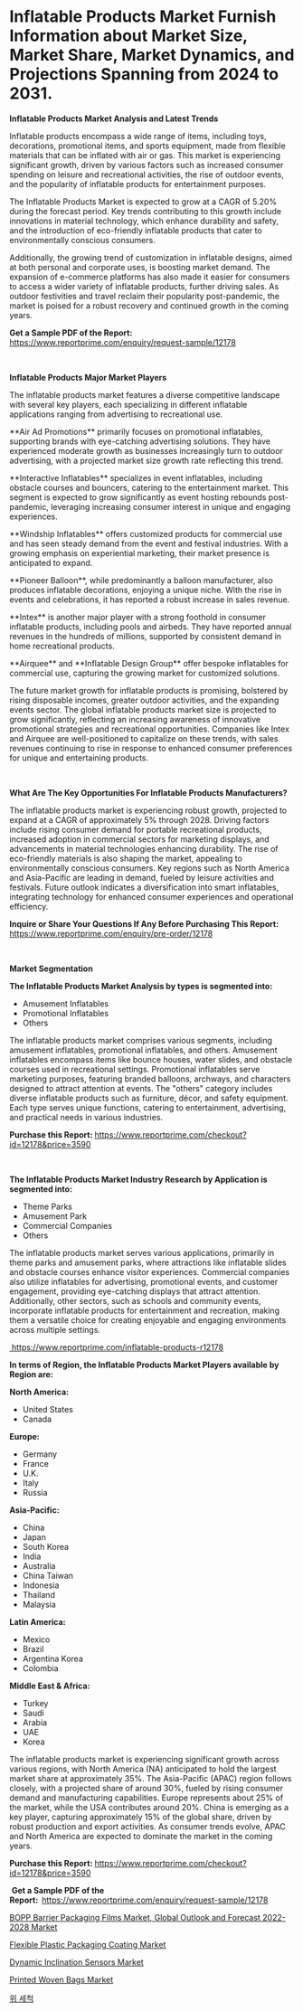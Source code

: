<p><h1>Inflatable Products Market Furnish Information about Market Size, Market Share, Market Dynamics, and Projections Spanning from 2024 to 2031.</h1></p><p><strong>Inflatable Products Market Analysis and Latest Trends</strong></p>
<p><p>Inflatable products encompass a wide range of items, including toys, decorations, promotional items, and sports equipment, made from flexible materials that can be inflated with air or gas. This market is experiencing significant growth, driven by various factors such as increased consumer spending on leisure and recreational activities, the rise of outdoor events, and the popularity of inflatable products for entertainment purposes. </p><p>The Inflatable Products Market is expected to grow at a CAGR of 5.20% during the forecast period. Key trends contributing to this growth include innovations in material technology, which enhance durability and safety, and the introduction of eco-friendly inflatable products that cater to environmentally conscious consumers. </p><p>Additionally, the growing trend of customization in inflatable designs, aimed at both personal and corporate uses, is boosting market demand. The expansion of e-commerce platforms has also made it easier for consumers to access a wider variety of inflatable products, further driving sales. As outdoor festivities and travel reclaim their popularity post-pandemic, the market is poised for a robust recovery and continued growth in the coming years.</p></p>
<p><strong>Get a Sample PDF of the Report:&nbsp;</strong> <a href="https://www.reportprime.com/enquiry/request-sample/12178">https://www.reportprime.com/enquiry/request-sample/12178</a></p>
<p>&nbsp;</p>
<p><strong>Inflatable Products Major Market Players</strong></p>
<p><p>The inflatable products market features a diverse competitive landscape with several key players, each specializing in different inflatable applications ranging from advertising to recreational use.</p><p>**Air Ad Promotions** primarily focuses on promotional inflatables, supporting brands with eye-catching advertising solutions. They have experienced moderate growth as businesses increasingly turn to outdoor advertising, with a projected market size growth rate reflecting this trend.</p><p>**Interactive Inflatables** specializes in event inflatables, including obstacle courses and bouncers, catering to the entertainment market. This segment is expected to grow significantly as event hosting rebounds post-pandemic, leveraging increasing consumer interest in unique and engaging experiences.</p><p>**Windship Inflatables** offers customized products for commercial use and has seen steady demand from the event and festival industries. With a growing emphasis on experiential marketing, their market presence is anticipated to expand.</p><p>**Pioneer Balloon**, while predominantly a balloon manufacturer, also produces inflatable decorations, enjoying a unique niche. With the rise in events and celebrations, it has reported a robust increase in sales revenue.</p><p>**Intex** is another major player with a strong foothold in consumer inflatable products, including pools and airbeds. They have reported annual revenues in the hundreds of millions, supported by consistent demand in home recreational products. </p><p>**Airquee** and **Inflatable Design Group** offer bespoke inflatables for commercial use, capturing the growing market for customized solutions. </p><p>The future market growth for inflatable products is promising, bolstered by rising disposable incomes, greater outdoor activities, and the expanding events sector. The global inflatable products market size is projected to grow significantly, reflecting an increasing awareness of innovative promotional strategies and recreational opportunities. Companies like Intex and Airquee are well-positioned to capitalize on these trends, with sales revenues continuing to rise in response to enhanced consumer preferences for unique and entertaining products.</p></p>
<p>&nbsp;</p>
<p><strong>What Are The Key Opportunities For Inflatable Products Manufacturers?</strong></p>
<p><p>The inflatable products market is experiencing robust growth, projected to expand at a CAGR of approximately 5% through 2028. Driving factors include rising consumer demand for portable recreational products, increased adoption in commercial sectors for marketing displays, and advancements in material technologies enhancing durability. The rise of eco-friendly materials is also shaping the market, appealing to environmentally conscious consumers. Key regions such as North America and Asia-Pacific are leading in demand, fueled by leisure activities and festivals. Future outlook indicates a diversification into smart inflatables, integrating technology for enhanced consumer experiences and operational efficiency.</p></p>
<p><strong>Inquire or Share Your Questions If Any Before Purchasing This Report:</strong> <a href="https://www.reportprime.com/enquiry/pre-order/12178">https://www.reportprime.com/enquiry/pre-order/12178</a></p>
<p>&nbsp;</p>
<p><strong>Market Segmentation</strong></p>
<p><strong>The Inflatable Products Market Analysis by types is segmented into:</strong></p>
<p><ul><li>Amusement Inflatables</li><li>Promotional Inflatables</li><li>Others</li></ul></p>
<p><p>The inflatable products market comprises various segments, including amusement inflatables, promotional inflatables, and others. Amusement inflatables encompass items like bounce houses, water slides, and obstacle courses used in recreational settings. Promotional inflatables serve marketing purposes, featuring branded balloons, archways, and characters designed to attract attention at events. The "others" category includes diverse inflatable products such as furniture, décor, and safety equipment. Each type serves unique functions, catering to entertainment, advertising, and practical needs in various industries.</p></p>
<p><strong>Purchase this Report:&nbsp;</strong><a href="https://www.reportprime.com/checkout?id=12178&price=3590">https://www.reportprime.com/checkout?id=12178&price=3590</a></p>
<p>&nbsp;</p>
<p><strong>The Inflatable Products Market Industry Research by Application is segmented into:</strong></p>
<p><ul><li>Theme Parks</li><li>Amusement Park</li><li>Commercial Companies</li><li>Others</li></ul></p>
<p><p>The inflatable products market serves various applications, primarily in theme parks and amusement parks, where attractions like inflatable slides and obstacle courses enhance visitor experiences. Commercial companies also utilize inflatables for advertising, promotional events, and customer engagement, providing eye-catching displays that attract attention. Additionally, other sectors, such as schools and community events, incorporate inflatable products for entertainment and recreation, making them a versatile choice for creating enjoyable and engaging environments across multiple settings.</p></p>
<p><a href="https://www.reportprime.com/inflatable-products-r12178">&nbsp;https://www.reportprime.com/inflatable-products-r12178</a></p>
<p><strong>In terms of Region, the Inflatable Products Market Players available by Region are:</strong></p>
<p>
    <p> <strong> North America: </strong>
        <ul>
            <li>United States</li>
            <li>Canada</li>
        </ul>
        </p> 
    <p> <strong> Europe: </strong>
        <ul>
            <li>Germany</li>
            <li>France</li>
            <li>U.K.</li>
            <li>Italy</li>
            <li>Russia</li>
        </ul>
        </p> 
    <p> <strong> Asia-Pacific: </strong>
        <ul>
            <li>China</li>
            <li>Japan</li>
            <li>South Korea</li>
            <li>India</li>
            <li>Australia</li>
            <li>China Taiwan</li>
            <li>Indonesia</li>
            <li>Thailand</li>
            <li>Malaysia</li>
        </ul>
        </p> 
    <p> <strong> Latin America: </strong>
        <ul>
            <li>Mexico</li>
            <li>Brazil</li>
            <li>Argentina Korea</li>
            <li>Colombia</li>
        </ul>
        </p> 
    <p> <strong> Middle East & Africa: </strong>
        <ul>
            <li>Turkey</li>
            <li>Saudi</li>
            <li>Arabia</li>
            <li>UAE</li>
            <li>Korea</li>
        </ul>
    </p>
    </p>
<p><p>The inflatable products market is experiencing significant growth across various regions, with North America (NA) anticipated to hold the largest market share at approximately 35%. The Asia-Pacific (APAC) region follows closely, with a projected share of around 30%, fueled by rising consumer demand and manufacturing capabilities. Europe represents about 25% of the market, while the USA contributes around 20%. China is emerging as a key player, capturing approximately 15% of the global share, driven by robust production and export activities. As consumer trends evolve, APAC and North America are expected to dominate the market in the coming years.</p></p>
<p><strong>Purchase this Report: </strong><a href="https://www.reportprime.com/checkout?id=12178&price=3590">https://www.reportprime.com/checkout?id=12178&price=3590</a></p>
<p>&nbsp;<strong>Get a Sample PDF of the Report:&nbsp;&nbsp;</strong><a href="https://www.reportprime.com/enquiry/request-sample/12178">https://www.reportprime.com/enquiry/request-sample/12178</a></p>
<p><strong></strong></p>
<p><p><a href="https://www.linkedin.com/pulse/bopp-barrier-packaging-films-market-global-outlook-forecast-2022-2028-987mf?trackingId=4OsDXco6RpauZ56%2FyZR81g%3D%3D">BOPP Barrier Packaging Films Market, Global Outlook and Forecast 2022-2028 Market</a></p><p><a href="https://medium.com/@dereodrews76856/flexible-plastic-packaging-coating-industry-forecast-market-shifts-and-strategic-imperatives-3db7c0ec0667">Flexible Plastic Packaging Coating Market</a></p><p><a href="https://issuu.com/reportprime-2/docs/dynamic-inclination-sensors-market-_d9830f9f8e50e8">Dynamic Inclination Sensors Market</a></p><p><a href="https://medium.com/@dereodrews76856/global-printed-woven-bags-market-opportunities-and-forecast-for-period-from-2024-to-2031-25994e15affc">Printed Woven Bags Market</a></p><p><a href="https://medium.com/@eunicevaughan35/%EC%9C%84%EC%84%B8%EC%B2%99%EC%97%90-%ED%88%AC%EC%9E%90%ED%95%B4%EC%95%BC-%ED%95%98%EB%8A%94-%EC%9D%B4%EC%9C%A0%EB%8A%94-%EB%AC%B4%EC%97%87%EC%9D%B8%EA%B0%80%EC%9A%94-%EC%8B%9C%EC%9E%A5-%EB%8F%99%ED%96%A5-%EC%A3%BC%EC%9A%94-%EC%8B%9C%EC%9E%A5-%EC%A0%9C%ED%92%88-%EB%B0%8F-%EC%A7%80%EC%97%AD-%EC%84%B1%EC%9E%A5-2024-2031-%EC%9D%84-%EC%9C%84%ED%95%9C-%EA%B2%83%EC%9E%85%EB%8B%88%EB%8B%A4-fea72fab4e50">위 세척</a></p></p>